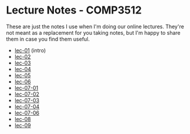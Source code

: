 # Lecture Notes - COMP3512

These are just the notes I use when I'm doing our online lectures. They're not meant as a replacement for you taking notes, but I'm happy to share them in case you find them useful.

- [lec-01](01-2021-09-09-thu.md) (intro)
- [lec-02](02-2021-09-14-tue.md)
- [lec-03](03-2021-09-16-thu.md)
- [lec-04](04-2021-09-21-tue.md)
- [lec-05](05-2021-09-23-thu.md)
- [lec-06](06-2021-09-28-tue.md)
- [lec-07-01](07-01-2021-09-30-thu.md)
- [lec-07-02](07-02-2021-09-30-thu.md)
- [lec-07-03](07-03-2021-09-30-thu.md)
- [lec-07-04](07-04-2021-09-30-thu.md)
- [lec-07-06](07-06-2021-09-30-thu.md)
- [lec-08](08-2021-10-05-tue.md)
- [lec-09](09-2021-10-07-thu.md)
